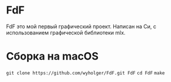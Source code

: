 # FdF
FdF это мой первый графический проект. Написан на Си, с использованием графической библиотеки mlx.
# Сборка на macOS
`git clone https://github.com/wyholger/FdF.git FdF`
`cd FdF`
`make`
